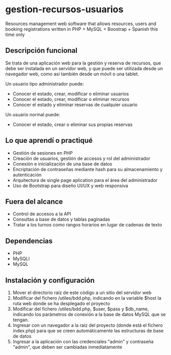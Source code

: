 # gestion-recursos-usuarios
Resources management web software that allows resources, users and booking registrations written in PHP + MySQL + Boostrap + Spanish this time only

## Descripción funcional

Se trata de una aplicación web para la gestión y reserva de recursos, que debe ser instalada en un servidor web, y que puede ser utilizada desde un navegador web, como así también desde un móvil o una tablet.

Un usuario tipo administrador puede:
- Conocer el estado, crear, modificar o eliminar usuarios
- Conocer el estado, crear, modificar o eliminar recursos
- Conocer el estado y eliminar reservas de cualquier usuario

Un usuario normal puede:
- Conocer el estado, crear o eliminar sus propias reservas

## Lo que aprendí o practiqué

- Gestión de sesiones en PHP
- Creación de usuarios, gestión de accesos y rol del administrador
- Conexión e inicialización de una base de datos
- Encriptación de contraseñas mediante hash para su almacenamiento y autenticación
- Arquitectura de single page aplication para el área del administrador
- Uso de Bootstrap para diseño UI/UX y web responsiva

## Fuera del alcance 

- Control de accesos a la API
- Consultas a base de datos y tablas paginadas
- Tratar a los turnos como rangos horarios en lugar de cadenas de texto

## Dependencias

- PHP 
- MySQLI
- MySQL

## Instalación y configuración

1. Mover el directorio raíz de este código a un sitio del servidor web
2. Modificar del fichero /utiles/bdd.php, indicando en la variable $host la ruta web donde se ha desplegado el proyecto
3. Modificar del fichero /utiles/bdd.php, $user, $pass y $db_name, indicando los parámetros de conexión a la base de datos MySQL que se tengan.
4. Ingresar con un navegador a la raíz del proyecto (donde está el fichero index.php) para que se creen automáticamente las estructuras de base de datos
5. Ingresar a la aplicación con las credenciales "admin" y contraseña "admin", que deben ser cambiadas inmediatamente